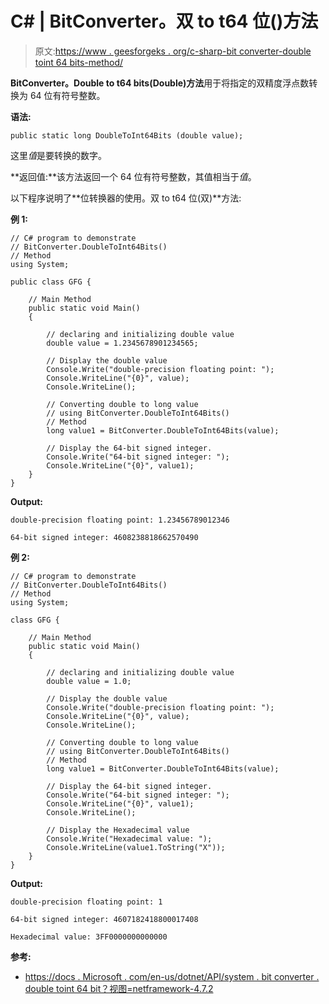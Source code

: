 # C# | BitConverter。双 to t64 位()方法

> 原文:[https://www . geesforgeks . org/c-sharp-bit converter-double toint 64 bits-method/](https://www.geeksforgeeks.org/c-sharp-bitconverter-doubletoint64bits-method/)

**BitConverter。Double to t64 bits(Double)方法**用于将指定的双精度浮点数转换为 64 位有符号整数。

**语法:**

```
public static long DoubleToInt64Bits (double value);
```

这里*值*是要转换的数字。

**返回值:**该方法返回一个 64 位有符号整数，其值相当于*值*。

以下程序说明了**位转换器的使用。双 to t64 位(双)**方法:

**例 1:**

```
// C# program to demonstrate
// BitConverter.DoubleToInt64Bits()
// Method
using System;

public class GFG {

    // Main Method
    public static void Main()
    {

        // declaring and initializing double value
        double value = 1.2345678901234565;

        // Display the double value
        Console.Write("double-precision floating point: ");
        Console.WriteLine("{0}", value);
        Console.WriteLine();

        // Converting double to long value
        // using BitConverter.DoubleToInt64Bits()
        // Method
        long value1 = BitConverter.DoubleToInt64Bits(value);

        // Display the 64-bit signed integer.
        Console.Write("64-bit signed integer: ");
        Console.WriteLine("{0}", value1);
    }
}
```

**Output:**

```
double-precision floating point: 1.23456789012346

64-bit signed integer: 4608238818662570490

```

**例 2:**

```
// C# program to demonstrate
// BitConverter.DoubleToInt64Bits()
// Method
using System;

class GFG {

    // Main Method
    public static void Main()
    {

        // declaring and initializing double value
        double value = 1.0;

        // Display the double value
        Console.Write("double-precision floating point: ");
        Console.WriteLine("{0}", value);
        Console.WriteLine();

        // Converting double to long value
        // using BitConverter.DoubleToInt64Bits()
        // Method
        long value1 = BitConverter.DoubleToInt64Bits(value);

        // Display the 64-bit signed integer.
        Console.Write("64-bit signed integer: ");
        Console.WriteLine("{0}", value1);
        Console.WriteLine();

        // Display the Hexadecimal value
        Console.Write("Hexadecimal value: ");
        Console.WriteLine(value1.ToString("X"));
    }
}
```

**Output:**

```
double-precision floating point: 1

64-bit signed integer: 4607182418800017408

Hexadecimal value: 3FF0000000000000

```

**参考:**

*   [https://docs . Microsoft . com/en-us/dotnet/API/system . bit converter . double toint 64 bit？视图=netframework-4.7.2](https://docs.microsoft.com/en-us/dotnet/api/system.bitconverter.doubletoint64bits?view=netframework-4.7.2)